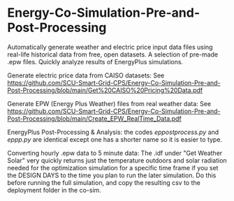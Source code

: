 # Energy-Co-Simulation-Pre-and-Post-Processing
Automatically generate weather and electric price input data files using real-life historical data from free, open datasets. A selection of pre-made .epw files. Quickly analyze results of EnergyPlus simulations.

Generate electric price data from CAISO datasets: See https://github.com/SCU-Smart-Grid-CPS/Energy-Co-Simulation-Pre-and-Post-Processing/blob/main/Get%20CAISO%20Pricing%20Data.pdf

Generate EPW (Energy Plus Weather) files from real weather data: See https://github.com/SCU-Smart-Grid-CPS/Energy-Co-Simulation-Pre-and-Post-Processing/blob/main/Create_EPW_RealTime_Data.pdf

EnergyPlus Post-Processing & Analysis: the codes _eppostprocess.py_ and _eppp.py_ are identical except one has a shorter name so it is easier to type. 

Converting hourly .epw data to 5 minute data: The .idf under "Get Weather Solar" very quickly returns just the temperature outdoors and solar radiation needed for the optimization simulation for a specific time frame if you set the DESIGN DAYS to the time you plan to run the later simulation. Do this before running the full simulation, and copy the resulting csv to the deployment folder in the co-sim.

